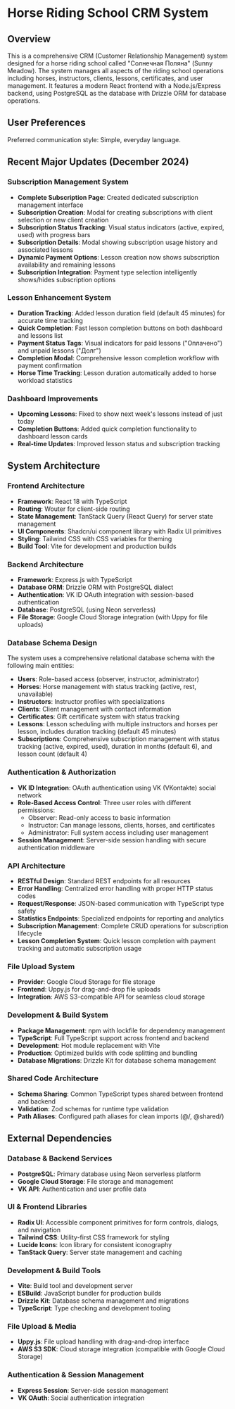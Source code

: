 # Horse Riding School CRM System

## Overview

This is a comprehensive CRM (Customer Relationship Management) system designed for a horse riding school called "Солнечная Поляна" (Sunny Meadow). The system manages all aspects of the riding school operations including horses, instructors, clients, lessons, certificates, and user management. It features a modern React frontend with a Node.js/Express backend, using PostgreSQL as the database with Drizzle ORM for database operations.

## User Preferences

Preferred communication style: Simple, everyday language.

## Recent Major Updates (December 2024)

### Subscription Management System
- **Complete Subscription Page**: Created dedicated subscription management interface
- **Subscription Creation**: Modal for creating subscriptions with client selection or new client creation
- **Subscription Status Tracking**: Visual status indicators (active, expired, used) with progress bars
- **Subscription Details**: Modal showing subscription usage history and associated lessons
- **Dynamic Payment Options**: Lesson creation now shows subscription availability and remaining lessons
- **Subscription Integration**: Payment type selection intelligently shows/hides subscription options

### Lesson Enhancement System
- **Duration Tracking**: Added lesson duration field (default 45 minutes) for accurate time tracking
- **Quick Completion**: Fast lesson completion buttons on both dashboard and lessons list
- **Payment Status Tags**: Visual indicators for paid lessons ("Оплачено") and unpaid lessons ("Долг")
- **Completion Modal**: Comprehensive lesson completion workflow with payment confirmation
- **Horse Time Tracking**: Lesson duration automatically added to horse workload statistics

### Dashboard Improvements
- **Upcoming Lessons**: Fixed to show next week's lessons instead of just today
- **Completion Buttons**: Added quick completion functionality to dashboard lesson cards
- **Real-time Updates**: Improved lesson status and subscription tracking

## System Architecture

### Frontend Architecture
- **Framework**: React 18 with TypeScript
- **Routing**: Wouter for client-side routing
- **State Management**: TanStack Query (React Query) for server state management
- **UI Components**: Shadcn/ui component library with Radix UI primitives
- **Styling**: Tailwind CSS with CSS variables for theming
- **Build Tool**: Vite for development and production builds

### Backend Architecture
- **Framework**: Express.js with TypeScript
- **Database ORM**: Drizzle ORM with PostgreSQL dialect
- **Authentication**: VK ID OAuth integration with session-based authentication
- **Database**: PostgreSQL (using Neon serverless)
- **File Storage**: Google Cloud Storage integration (with Uppy for file uploads)

### Database Schema Design
The system uses a comprehensive relational database schema with the following main entities:
- **Users**: Role-based access (observer, instructor, administrator)
- **Horses**: Horse management with status tracking (active, rest, unavailable)
- **Instructors**: Instructor profiles with specializations
- **Clients**: Client management with contact information
- **Certificates**: Gift certificate system with status tracking
- **Lessons**: Lesson scheduling with multiple instructors and horses per lesson, includes duration tracking (default 45 minutes)
- **Subscriptions**: Comprehensive subscription management with status tracking (active, expired, used), duration in months (default 6), and lesson count (default 4)

### Authentication & Authorization
- **VK ID Integration**: OAuth authentication using VK (VKontakte) social network
- **Role-Based Access Control**: Three user roles with different permissions:
  - Observer: Read-only access to basic information
  - Instructor: Can manage lessons, clients, horses, and certificates
  - Administrator: Full system access including user management
- **Session Management**: Server-side session handling with secure authentication middleware

### API Architecture
- **RESTful Design**: Standard REST endpoints for all resources
- **Error Handling**: Centralized error handling with proper HTTP status codes
- **Request/Response**: JSON-based communication with TypeScript type safety
- **Statistics Endpoints**: Specialized endpoints for reporting and analytics
- **Subscription Management**: Complete CRUD operations for subscription lifecycle
- **Lesson Completion System**: Quick lesson completion with payment tracking and automatic subscription usage

### File Upload System
- **Provider**: Google Cloud Storage for file storage
- **Frontend**: Uppy.js for drag-and-drop file uploads
- **Integration**: AWS S3-compatible API for seamless cloud storage

### Development & Build System
- **Package Management**: npm with lockfile for dependency management
- **TypeScript**: Full TypeScript support across frontend and backend
- **Development**: Hot module replacement with Vite
- **Production**: Optimized builds with code splitting and bundling
- **Database Migrations**: Drizzle Kit for database schema management

### Shared Code Architecture
- **Schema Sharing**: Common TypeScript types shared between frontend and backend
- **Validation**: Zod schemas for runtime type validation
- **Path Aliases**: Configured path aliases for clean imports (@/, @shared/)

## External Dependencies

### Database & Backend Services
- **PostgreSQL**: Primary database using Neon serverless platform
- **Google Cloud Storage**: File storage and management
- **VK API**: Authentication and user profile data

### UI & Frontend Libraries
- **Radix UI**: Accessible component primitives for form controls, dialogs, and navigation
- **Tailwind CSS**: Utility-first CSS framework for styling
- **Lucide Icons**: Icon library for consistent iconography
- **TanStack Query**: Server state management and caching

### Development & Build Tools
- **Vite**: Build tool and development server
- **ESBuild**: JavaScript bundler for production builds
- **Drizzle Kit**: Database schema management and migrations
- **TypeScript**: Type checking and development tooling

### File Upload & Media
- **Uppy.js**: File upload handling with drag-and-drop interface
- **AWS S3 SDK**: Cloud storage integration (compatible with Google Cloud Storage)

### Authentication & Session Management
- **Express Session**: Server-side session management
- **VK OAuth**: Social authentication integration